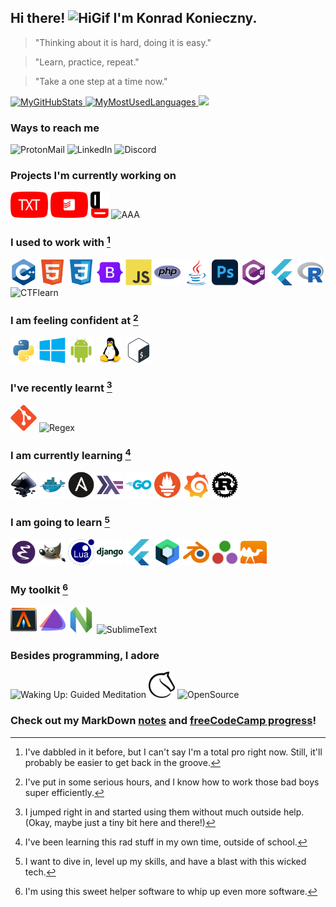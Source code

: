 ## Hi there! <img alt="HiGif" height="32" src="https://raw.githubusercontent.com/iampavangandhi/iampavangandhi/master/gifs/Hi.gif"> I'm Konrad Konieczny.
> "Thinking about it is hard, doing it is easy."

> "Learn, practice, repeat."

> "Take a one step at a time now."

<a href="https://github.com/anuraghazra/github-readme-stats">
    <img height="160em" alt="MyGitHubStats" src="https://github-readme-stats.vercel.app/api?username=Psyhackological&theme=nord&show_icons=true&count_private=true&hide_border=true&rank_icon=percentile">
</a>
<a href="https://github.com/anuraghazra/github-readme-stats">
    <img height="160em" alt="MyMostUsedLanguages" src="https://github-readme-stats.vercel.app/api/top-langs/?username=Psyhackological&layout=compact&theme=nord&hide_border=true">
</a>

<a href="https://profile.codersrank.io/user/Psyhackological#Tech%20Skills">
    <img width="800em" src="https://cr-skills-chart-widget.azurewebsites.net/api/api?username=Psyhackological&padding=12&labels=true&legend=true&tooltip=true&branding=false&show-other-skills=true" />
</a>

### Ways to reach me
<a style="text-decoration:none" href="mailto:konradkon@pm.me">
    <img height="32" src="https://img.shields.io/badge/ProtonMail-454660?style=flat-square&logo=ProtonMail&logoColor=white" alt="ProtonMail">
</a>
<a style="text-decoration:none" href="https://www.linkedin.com/in/konradkon/">
    <img height="32" src="https://img.shields.io/badge/LinkedIn-2567B3?style=flat-square&logo=LinkedIn&logoColor=FCFBF6" alt="LinkedIn">
</a>
<a style="text-decoration:none" href="https://privatebin.net/?518145c9c201db80#tUSoonCVvvMFtaNtjC8w4BxT7dyATu47AsntgPznsQC">
    <img height="32" src="https://img.shields.io/badge/Discord-738ADA?style=flat-square&logo=Discord&logoColor=F4F4F4" alt="Discord">
</a>

### Projects I'm currently working on
<a style="text-decoration:none" href="https://github.com/Psyhackological/ytxt">
    <img height="42" src="https://raw.githubusercontent.com/Psyhackological/ytxt/main/img/ytxt_logo.svg" alt="ytxt">
</a>
<a style="text-decoration:none" href="https://github.com/Psyhackological/youtubist">
    <img height="42" src="https://raw.githubusercontent.com/Psyhackological/youtubist/main/img/youtubist_plain.svg" alt="youtubist">
</a>
<a style="text-decoration:none" href="https://github.com/Psyhackological/DDD">
    <img height="42" src="https://raw.githubusercontent.com/Psyhackological/DDD/main/img/ddd_plain.svg" alt="Darknet Diaries Downloader">
</a>
<a style="text-decoration:none" href="https://github.com/Psyhackological/AAA">
    <img height="42" src="https://raw.githubusercontent.com/Psyhackological/AAA/main/img/AAA_short_plain.svg" alt="AAA">
</a>

### I used to work with [^1]
<a style="text-decoration:none" href="http://www.cplusplus.org/">
    <img height="42" src="https://raw.githubusercontent.com/devicons/devicon/master/icons/cplusplus/cplusplus-original.svg" alt="C++">
</a>
<a style="text-decoration:none" href="https://dev.w3.org/html5/spec-LC/">
    <img height="42" src="https://raw.githubusercontent.com/devicons/devicon/master/icons/html5/html5-original.svg" alt="HTML">
</a>
<a style="text-decoration:none" href="https://www.w3.org/Style/CSS/Overview.en.html">
    <img height="42" src="https://raw.githubusercontent.com/devicons/devicon/master/icons/css3/css3-original.svg" alt="CSS"> 
</a>
<a style="text-decoration:none" href="https://getbootstrap.com/">
    <img height="42" src="https://raw.githubusercontent.com/devicons/devicon/master/icons/bootstrap/bootstrap-original.svg" alt="Bootstrap">
</a>
<a style="text-decoration:none" href="https://www.ecma-international.org/ecma-262/">
    <img height="42" src="https://raw.githubusercontent.com/devicons/devicon/master/icons/javascript/javascript-original.svg" alt="JavaScript">
</a>
<a style="text-decoration:none" href="https://www.php.net/">
    <img height="42" src="https://raw.githubusercontent.com/devicons/devicon/master/icons/php/php-original.svg" alt="PHP"> 
</a>
<a style="text-decoration:none" href="https://www.java.com/">
    <img height="42" src="https://raw.githubusercontent.com/devicons/devicon/master/icons/java/java-original.svg" alt="Java"> 
</a>
<a style="text-decoration:none" href="https://www.adobe.com/products/photoshop.html">
    <img height="42" src="https://raw.githubusercontent.com/devicons/devicon/master/icons/photoshop/photoshop-original.svg" alt="Adobe Photoshop">
</a>
<a style="text-decoration:none" href="https://dotnet.microsoft.com/en-us/languages/csharp">
    <img height="42" src="https://raw.githubusercontent.com/devicons/devicon/master/icons/csharp/csharp-original.svg" alt="C#">
</a>
<a style="text-decoration:none" href="https://flutter.dev/">
    <img height="42" src="https://raw.githubusercontent.com/devicons/devicon/master/icons/flutter/flutter-original.svg" alt="Flutter"> 
</a>
<a style="text-decoration:none" href="https://www.r-project.org/">
    <img height="42" src="https://raw.githubusercontent.com/devicons/devicon/master/icons/r/r-original.svg" alt="R"> 
</a>
<a style="text-decoration:none" href="https://ctflearn.com/">
    <img height="42" src="https://ctflearn.com//static/img/logo.png" alt="CTFlearn">
</a>

### I am feeling confident at [^2]
<a style="text-decoration:none" href="https://www.python.org/">
    <img height="42" src="https://raw.githubusercontent.com/devicons/devicon/master/icons/python/python-original.svg" alt="Python3">
</a>
<a style="text-decoration:none" href="https://www.microsoft.com/en-us/windows/get-windows-10">
    <img height="42" src="https://raw.githubusercontent.com/devicons/devicon/master/icons/windows8/windows8-original.svg" alt="Windows10">
</a>
<a style="text-decoration:none" href="https://www.android.com/">
    <img height="42" src="https://raw.githubusercontent.com/devicons/devicon/master/icons/android/android-original.svg" alt="Android">
</a>
<a style="text-decoration:none" href="https://www.kernel.org/">
    <img height="42" src="https://raw.githubusercontent.com/devicons/devicon/master/icons/linux/linux-original.svg" alt="GNU/Linux">
</a>
<a style="text-decoration:none" href="https://www.gnu.org/software/bash/">
    <img height="42" src="https://raw.githubusercontent.com/devicons/devicon/master/icons/bash/bash-original.svg" alt="Bash"> 
</a>

### I've recently learnt [^3]
<a style="text-decoration:none" href="https://git-scm.com/">
    <img height="42" src="https://raw.githubusercontent.com/devicons/devicon/master/icons/git/git-original.svg" alt="Git">
</a>
<a style="text-decoration:none" href="https://wikiless.org/wiki/Regular_expression?lang=en">
    <img height="42" src="https://keestalkstech.com/wp-content/uploads/2020/06/regex_logo.png" alt="Regex">
</a>

### I am currently learning [^4]
<a style="text-decoration:none" href="https://inkscape.org/">
    <img height="42" src="https://raw.githubusercontent.com/devicons/devicon/master/icons/inkscape/inkscape-original.svg" alt="Inkscape">
</a>
<a style="text-decoration:none" href="https://www.docker.com/">
    <img height="42" src="https://github.com/devicons/devicon/raw/master/icons/docker/docker-original.svg" alt="Docker">
</a>
<a style="text-decoration:none" href="https://www.ansible.com/">
    <img height="42" src="https://raw.githubusercontent.com/devicons/devicon/master/icons/ansible/ansible-original.svg" alt="Ansible">
</a>
<a style="text-decoration:none" href="https://www.haskell.org/">
    <img height="42" src="https://raw.githubusercontent.com/devicons/devicon/master/icons/haskell/haskell-original.svg" alt="Haskell">
</a>
<a style="text-decoration:none" href="https://go.dev/">
    <img height="42" src="https://raw.githubusercontent.com/devicons/devicon/master/icons/go/go-original-wordmark.svg" alt="Go">
</a>
<a style="text-decoration:none" href="https://prometheus.io/">
    <img height="42" src="https://raw.githubusercontent.com/devicons/devicon/master/icons/prometheus/prometheus-original.svg" alt="Prometheus">
</a>
<a style="text-decoration:none" href="https://grafana.com/">
    <img height="42" src="https://raw.githubusercontent.com/devicons/devicon/master/icons/grafana/grafana-original.svg" alt="Grafana">
</a>
<a style="text-decoration:none" href="https://www.rust-lang.org/">
    <img height="42" src="https://raw.githubusercontent.com/devicons/devicon/master/icons/rust/rust-original.svg" alt="Rust">
</a>

### I am going to learn [^5]
<a style="text-decoration:none" href="https://www.gnu.org/software/emacs/">
    <img height="42" src="https://raw.githubusercontent.com/devicons/devicon/master/icons/emacs/emacs-original.svg" alt="GNU Emacs">
</a>
<a style="text-decoration:none" href="https://www.gimp.org/">
    <img height="42" src="https://raw.githubusercontent.com/devicons/devicon/master/icons/gimp/gimp-original.svg" alt="Gimp">
</a>
<a style="text-decoration:none" href="https://www.lua.org/">
    <img height="42" src="https://raw.githubusercontent.com/devicons/devicon/master/icons/lua/lua-original.svg" alt="Lua">
</a>
<a style="text-decoration:none" href="https://www.djangoproject.com/">
    <img height="42" src="https://raw.githubusercontent.com/devicons/devicon/master/icons/django/django-plain-wordmark.svg" alt="Django4">
</a>
<a style="text-decoration:none" href="https://flutter.dev/">
    <img height="42" src="https://raw.githubusercontent.com/devicons/devicon/master/icons/flutter/flutter-original.svg" alt="Flutter"> 
</a>
<a style="text-decoration:none" href="https://developer.android.com/jetpack/compose">
    <img height="42" src="https://raw.githubusercontent.com/devicons/devicon/master/icons/jetpackcompose/jetpackcompose-original.svg" alt="JetpackCompose"> 
</a>
<a style="text-decoration:none" href="https://www.blender.org/">
    <img height="42" src="https://raw.githubusercontent.com/devicons/devicon/master/icons/blender/blender-original.svg" alt="Blender"> 
</a>
<a style="text-decoration:none" href="https://julialang.org/">
    <img height="42" src="https://raw.githubusercontent.com/devicons/devicon/master/icons/julia/julia-original.svg" alt="Julia"> 
</a>
<a style="text-decoration:none" href="https://ocaml.org/">
    <img height="42" src="https://raw.githubusercontent.com/devicons/devicon/master/icons/ocaml/ocaml-original.svg" alt="OCaml"> 
</a>

### My toolkit [^6]
<a style="text-decoration:none" href="https://alacritty.org/">
    <img height="42" src="https://raw.githubusercontent.com/alacritty/alacritty/master/extra/logo/alacritty-term.svg" alt="Alacritty">
</a>
<a style="text-decoration:none" href="https://endeavouros.com/">
    <img height="42" src="https://github.com/endeavouros-team/endeavouros-theming/blob/master/EndeavourOS-icon.png" alt="endeavourOS">
</a>
<a style="text-decoration:none" href="https://neovim.io/">
    <img height="42" src="https://raw.githubusercontent.com/devicons/devicon/master/icons/neovim/neovim-original.svg" alt="NeoVim">
</a>
<a style="text-decoration:none" href="https://www.sublimetext.com/">
    <img height="42" src="https://www.sublimehq.com/images/sublime_text.png" alt="SublimeText">
</a>

### Besides programming, I adore 
<a href="https://dynamic.wakingup.com/shareOpenAccess/603789" style="text-decoration:none">
    <img height="42" src="https://d2uk1wgjryl0y1.cloudfront.net/shared/images/1659_fb662c69-cf7e-4c1a-9308-cfeb393cc06a_thumb_x1" alt="Waking Up: Guided Meditation">
</a>
<a href="https://lichess.org/@/Psyhackological" style="text-decoration:none">
    <img height="42" src="https://raw.githubusercontent.com/lichess-org/lila/master/public/logo/lichess.svg" alt="Lichess">
</a>
<a href="https://opensource.dev/" style="text-decoration:none">
    <img height="42" src="https://img.icons8.com/color/100/000000/open-source--v1.png" alt="OpenSource">
</a>

### Check out my MarkDown [notes](https://github.com/Psyhackological/notes) and [freeCodeCamp progress](https://github.com/Psyhackological/freeCodeCamp)!

[^1]: I've dabbled in it before, but I can't say I'm a total pro right now. Still, it'll probably be easier to get back in the groove.
[^2]: I've put in some serious hours, and I know how to work those bad boys super efficiently.
[^3]: I jumped right in and started using them without much outside help. (Okay, maybe just a tiny bit here and there!)
[^4]: I've been learning this rad stuff in my own time, outside of school.
[^5]: I want to dive in, level up my skills, and have a blast with this wicked tech.
[^6]: I'm using this sweet helper software to whip up even more software.
